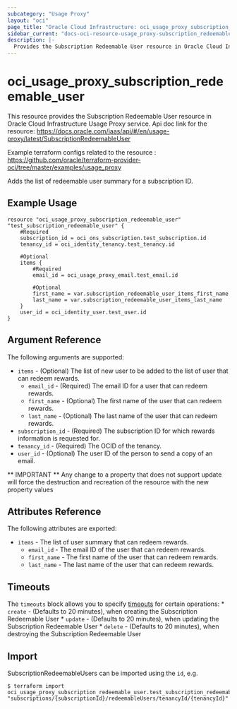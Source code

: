 ```yaml
---
subcategory: "Usage Proxy"
layout: "oci"
page_title: "Oracle Cloud Infrastructure: oci_usage_proxy_subscription_redeemable_user"
sidebar_current: "docs-oci-resource-usage_proxy-subscription_redeemable_user"
description: |-
  Provides the Subscription Redeemable User resource in Oracle Cloud Infrastructure Usage Proxy service
---
```


# oci_usage_proxy_subscription_redeemable_user
This resource provides the Subscription Redeemable User resource in Oracle Cloud Infrastructure Usage Proxy service.
Api doc link for the resource: https://docs.oracle.com/iaas/api/#/en/usage-proxy/latest/SubscriptionRedeemableUser

Example terraform configs related to the resource : https://github.com/oracle/terraform-provider-oci/tree/master/examples/usage_proxy

Adds the list of redeemable user summary for a subscription ID.


## Example Usage

```hcl
resource "oci_usage_proxy_subscription_redeemable_user" "test_subscription_redeemable_user" {
	#Required
	subscription_id = oci_ons_subscription.test_subscription.id
	tenancy_id = oci_identity_tenancy.test_tenancy.id

	#Optional
	items {
		#Required
		email_id = oci_usage_proxy_email.test_email.id

		#Optional
		first_name = var.subscription_redeemable_user_items_first_name
		last_name = var.subscription_redeemable_user_items_last_name
	}
	user_id = oci_identity_user.test_user.id
}
```

## Argument Reference

The following arguments are supported:

* `items` - (Optional) The list of new user to be added to the list of user that can redeem rewards.
	* `email_id` - (Required) The email ID for a user that can redeem rewards.
	* `first_name` - (Optional) The first name of the user that can redeem rewards.
	* `last_name` - (Optional) The last name of the user that can redeem rewards.
* `subscription_id` - (Required) The subscription ID for which rewards information is requested for.
* `tenancy_id` - (Required) The OCID of the tenancy.
* `user_id` - (Optional) The user ID of the person to send a copy of an email.


** IMPORTANT **
Any change to a property that does not support update will force the destruction and recreation of the resource with the new property values

## Attributes Reference

The following attributes are exported:

* `items` - The list of user summary that can redeem rewards.
	* `email_id` - The email ID of the user that can redeem rewards.
	* `first_name` - The first name of the user that can redeem rewards.
	* `last_name` - The last name of the user that can redeem rewards.

## Timeouts

The `timeouts` block allows you to specify [timeouts](https://registry.terraform.io/providers/oracle/oci/latest/docs/guides/changing_timeouts) for certain operations:
	* `create` - (Defaults to 20 minutes), when creating the Subscription Redeemable User
	* `update` - (Defaults to 20 minutes), when updating the Subscription Redeemable User
	* `delete` - (Defaults to 20 minutes), when destroying the Subscription Redeemable User


## Import

SubscriptionRedeemableUsers can be imported using the `id`, e.g.

```
$ terraform import oci_usage_proxy_subscription_redeemable_user.test_subscription_redeemable_user "subscriptions/{subscriptionId}/redeemableUsers/tenancyId/{tenancyId}" 
```

